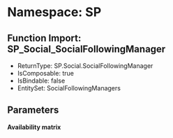 # Namespace: SP

## Function Import: SP_Social_SocialFollowingManager

- ReturnType: SP.Social.SocialFollowingManager
- IsComposable: true
- IsBindable: false
- EntitySet: SocialFollowingManagers

## Parameters

**Availability matrix**

